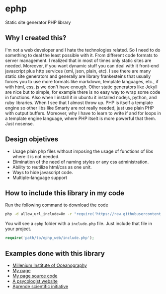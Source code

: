 # ephp
Static site generator PHP library

## Why I created this?
I'm not a web developer and I hate the technologies related. So I need to do something to deal the least possible with it. From different code formats to server management. I realized that in most of times only static sites are needed. Moreover, if you want dynamic stuff you can deal with it front-end javascript plus http services (xml, json, plain, etc). I see there are many static site generators and generally are library frankesteins that usually forces you to use more formats like markdown, template languages, etc., if with html, css, js we don't have enough. Other static generators like Jekyll are nice but to simple, for example there is no easy way to wrap some code in functions. Also when I install it in ubuntu it installed nodejs, python, and ruby libraries. When I see that I almost throw up. PHP is itself a template engine so other libs like Smarty are not really needed, just use plain PHP with output buffers. Moreover, why I have to learn to write if and for loops in a template engine language, where PHP itselt is more powerful that them. Just nosense.

## Design objetives
  - Usage plain php files without imposing the usage of functions of libs where it is not needed.
  - Elimination of the need of naming styles or any css administration.
  - Ability to reutilize html/css as one unit.
  - Ways to hide javascript code.
  - Multiple-language support

## How to include this library in my code
Run the following command to download the code
```sh
php -d allow_url_include=On -r "require('https://raw.githubusercontent.com/edwrodrig/ephp/master/scripts/lib.php');"
```
You will see a `ephp` folder with a `include.php` file. Just include that file in your project.
```php
require('path/to/ephp_web/include.php');
```

## Examples done with this library

 - [Millenium Institute of Oceanography](http://www.imo-chile.cl)
 - [My page](http://edwin.cl)
 - [My page source code](https://github.com/edwrodrig/edwin_site)
 - [A psycologist website](http://amandamorales.cl)
 - [Aprende scientific initiative](http://a-prendechile.cl)
